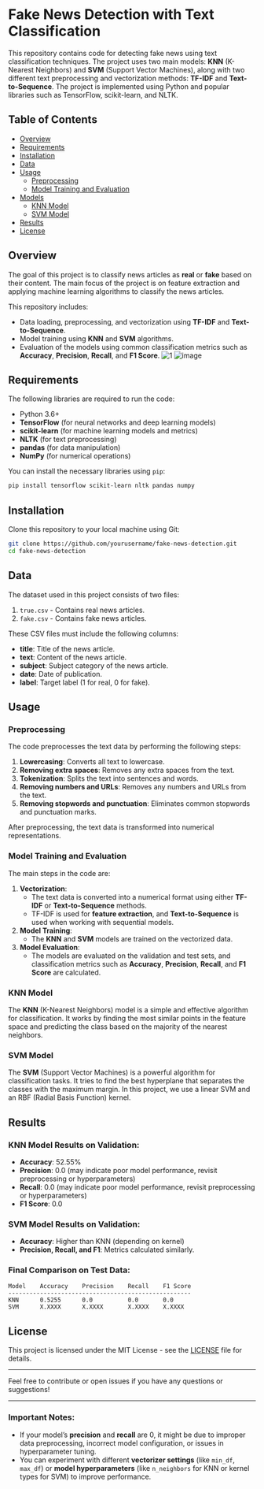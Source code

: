 
# Fake News Detection with Text Classification

This repository contains code for detecting fake news using text classification techniques. The project uses two main models: **KNN** (K-Nearest Neighbors) and **SVM** (Support Vector Machines), along with two different text preprocessing and vectorization methods: **TF-IDF** and **Text-to-Sequence**. The project is implemented using Python and popular libraries such as TensorFlow, scikit-learn, and NLTK.

## Table of Contents
- [Overview](#overview)
- [Requirements](#requirements)
- [Installation](#installation)
- [Data](#data)
- [Usage](#usage)
  - [Preprocessing](#preprocessing)
  - [Model Training and Evaluation](#model-training-and-evaluation)
- [Models](#models)
  - [KNN Model](#knn-model)
  - [SVM Model](#svm-model)
- [Results](#results)
- [License](#license)

## Overview
The goal of this project is to classify news articles as **real** or **fake** based on their content. The main focus of the project is on feature extraction and applying machine learning algorithms to classify the news articles.

This repository includes:
- Data loading, preprocessing, and vectorization using **TF-IDF** and **Text-to-Sequence**.
- Model training using **KNN** and **SVM** algorithms.
- Evaluation of the models using common classification metrics such as **Accuracy**, **Precision**, **Recall**, and **F1 Score**.
![1](https://github.com/user-attachments/assets/00d52e1d-3824-4b07-90fd-080b88c0d4e8)
![image](https://github.com/user-attachments/assets/497ce089-c96b-4820-ae06-5042686f2bb6)

## Requirements
The following libraries are required to run the code:
- Python 3.6+
- **TensorFlow** (for neural networks and deep learning models)
- **scikit-learn** (for machine learning models and metrics)
- **NLTK** (for text preprocessing)
- **pandas** (for data manipulation)
- **NumPy** (for numerical operations)

You can install the necessary libraries using `pip`:

```bash
pip install tensorflow scikit-learn nltk pandas numpy
```

## Installation
Clone this repository to your local machine using Git:

```bash
git clone https://github.com/yourusername/fake-news-detection.git
cd fake-news-detection
```

## Data
The dataset used in this project consists of two files:
1. `true.csv` - Contains real news articles.
2. `fake.csv` - Contains fake news articles.

These CSV files must include the following columns:
- **title**: Title of the news article.
- **text**: Content of the news article.
- **subject**: Subject category of the news article.
- **date**: Date of publication.
- **label**: Target label (1 for real, 0 for fake).

## Usage

### Preprocessing
The code preprocesses the text data by performing the following steps:
1. **Lowercasing**: Converts all text to lowercase.
2. **Removing extra spaces**: Removes any extra spaces from the text.
3. **Tokenization**: Splits the text into sentences and words.
4. **Removing numbers and URLs**: Removes any numbers and URLs from the text.
5. **Removing stopwords and punctuation**: Eliminates common stopwords and punctuation marks.

After preprocessing, the text data is transformed into numerical representations.

### Model Training and Evaluation

The main steps in the code are:
1. **Vectorization**: 
   - The text data is converted into a numerical format using either **TF-IDF** or **Text-to-Sequence** methods.
   - TF-IDF is used for **feature extraction**, and **Text-to-Sequence** is used when working with sequential models.
2. **Model Training**:
   - The **KNN** and **SVM** models are trained on the vectorized data.
3. **Model Evaluation**:
   - The models are evaluated on the validation and test sets, and classification metrics such as **Accuracy**, **Precision**, **Recall**, and **F1 Score** are calculated.

### KNN Model
The **KNN** (K-Nearest Neighbors) model is a simple and effective algorithm for classification. It works by finding the most similar points in the feature space and predicting the class based on the majority of the nearest neighbors.

### SVM Model
The **SVM** (Support Vector Machines) is a powerful algorithm for classification tasks. It tries to find the best hyperplane that separates the classes with the maximum margin. In this project, we use a linear SVM and an RBF (Radial Basis Function) kernel.

## Results

### KNN Model Results on Validation:
- **Accuracy**: 52.55%
- **Precision**: 0.0 (may indicate poor model performance, revisit preprocessing or hyperparameters)
- **Recall**: 0.0 (may indicate poor model performance, revisit preprocessing or hyperparameters)
- **F1 Score**: 0.0

### SVM Model Results on Validation:
- **Accuracy**: Higher than KNN (depending on kernel)
- **Precision, Recall, and F1**: Metrics calculated similarly.

### Final Comparison on Test Data:
```plaintext
Model    Accuracy    Precision    Recall    F1 Score
----------------------------------------------------
KNN      0.5255      0.0          0.0       0.0
SVM      X.XXXX      X.XXXX       X.XXXX    X.XXXX
```

## License
This project is licensed under the MIT License - see the [LICENSE](LICENSE) file for details.

---

Feel free to contribute or open issues if you have any questions or suggestions!

---

### Important Notes:
- If your model’s **precision** and **recall** are 0, it might be due to improper data preprocessing, incorrect model configuration, or issues in hyperparameter tuning.
- You can experiment with different **vectorizer settings** (like `min_df`, `max_df`) or **model hyperparameters** (like `n_neighbors` for KNN or kernel types for SVM) to improve performance.
